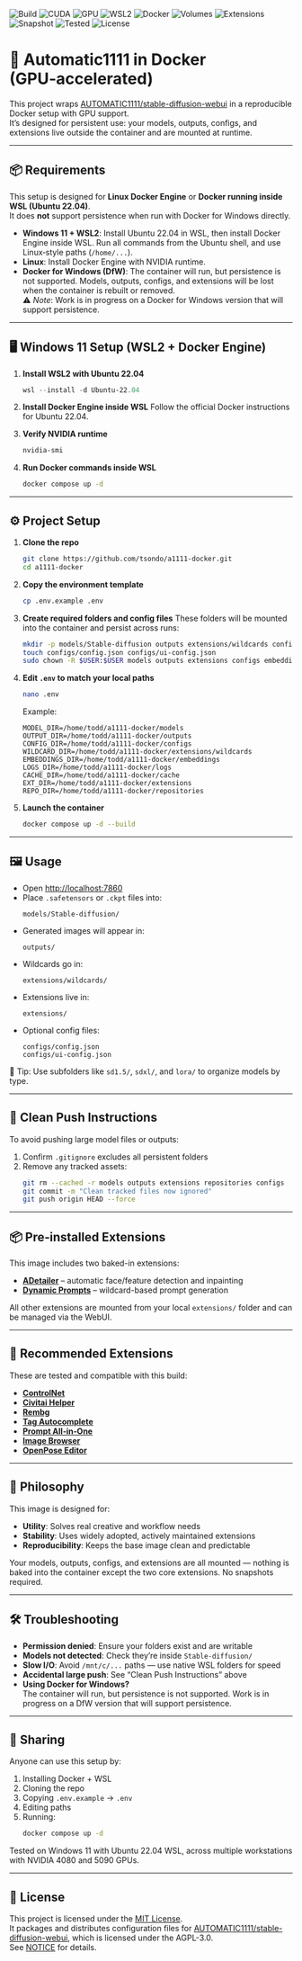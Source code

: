 ![Build](https://img.shields.io/badge/build-passing-brightgreen)
![CUDA](https://img.shields.io/badge/CUDA-12.8-blue)
![GPU](https://img.shields.io/badge/GPU-NVIDIA%20enabled-yellowgreen)
![WSL2](https://img.shields.io/badge/WSL2-supported-green)
![Docker](https://img.shields.io/badge/docker-ready-blue)
![Volumes](https://img.shields.io/badge/volumes-modular%20%26%20persistent-blueviolet)
![Extensions](https://img.shields.io/badge/extensions-webUI%20managed-orange)
![Snapshot](https://img.shields.io/badge/snapshots-not%20required-lightgrey)
![Tested](https://img.shields.io/badge/tested-4080%20%7C%205090-green)
![License](https://img.shields.io/github/license/tsondo/a1111-docker)

# 🚀 Automatic1111 in Docker (GPU‑accelerated)

This project wraps [AUTOMATIC1111/stable-diffusion-webui](https://github.com/AUTOMATIC1111/stable-diffusion-webui) in a reproducible Docker setup with GPU support.  
It’s designed for persistent use: your models, outputs, configs, and extensions live outside the container and are mounted at runtime.

---

## 📦 Requirements

This setup is designed for **Linux Docker Engine** or **Docker running inside WSL (Ubuntu 22.04)**.  
It does **not** support persistence when run with Docker for Windows directly.

- **Windows 11 + WSL2**: Install Ubuntu 22.04 in WSL, then install Docker Engine inside WSL. Run all commands from the Ubuntu shell, and use Linux‑style paths (`/home/...`).  
- **Linux**: Install Docker Engine with NVIDIA runtime.  
- **Docker for Windows (DfW)**: The container will run, but persistence is not supported. Models, outputs, configs, and extensions will be lost when the container is rebuilt or removed.  
  ⚠️ *Note*: Work is in progress on a Docker for Windows version that will support persistence.

---

## 🖥️ Windows 11 Setup (WSL2 + Docker Engine)

1. **Install WSL2 with Ubuntu 22.04**
   ```powershell
   wsl --install -d Ubuntu-22.04
   ```

2. **Install Docker Engine inside WSL**
   Follow the official Docker instructions for Ubuntu 22.04.

3. **Verify NVIDIA runtime**
   ```bash
   nvidia-smi
   ```

4. **Run Docker commands inside WSL**
   ```bash
   docker compose up -d
   ```

---

## ⚙️ Project Setup

1. **Clone the repo**
   ```bash
   git clone https://github.com/tsondo/a1111-docker.git
   cd a1111-docker
   ```

2. **Copy the environment template**
   ```bash
   cp .env.example .env
   ```

3. **Create required folders and config files**
   These folders will be mounted into the container and persist across runs:
   ```bash
   mkdir -p models/Stable-diffusion outputs extensions/wildcards configs embeddings logs cache repositories
   touch configs/config.json configs/ui-config.json
   sudo chown -R $USER:$USER models outputs extensions configs embeddings logs cache repositories
   ```

4. **Edit `.env` to match your local paths**
   ```bash
   nano .env
   ```
   Example:
   ```env
   MODEL_DIR=/home/todd/a1111-docker/models
   OUTPUT_DIR=/home/todd/a1111-docker/outputs
   CONFIG_DIR=/home/todd/a1111-docker/configs
   WILDCARD_DIR=/home/todd/a1111-docker/extensions/wildcards
   EMBEDDINGS_DIR=/home/todd/a1111-docker/embeddings
   LOGS_DIR=/home/todd/a1111-docker/logs
   CACHE_DIR=/home/todd/a1111-docker/cache
   EXT_DIR=/home/todd/a1111-docker/extensions
   REPO_DIR=/home/todd/a1111-docker/repositories
   ```

5. **Launch the container**
   ```bash
   docker compose up -d --build
   ```

---

## 🖼️ Usage

- Open [http://localhost:7860](http://localhost:7860)  
- Place `.safetensors` or `.ckpt` files into:
  ```
  models/Stable-diffusion/
  ```
- Generated images will appear in:
  ```
  outputs/
  ```
- Wildcards go in:
  ```
  extensions/wildcards/
  ```
- Extensions live in:
  ```
  extensions/
  ```
- Optional config files:
  ```
  configs/config.json
  configs/ui-config.json
  ```

🧠 Tip: Use subfolders like `sd1.5/`, `sdxl/`, and `lora/` to organize models by type.

---

## 🧹 Clean Push Instructions

To avoid pushing large model files or outputs:

1. Confirm `.gitignore` excludes all persistent folders  
2. Remove any tracked assets:
   ```bash
   git rm --cached -r models outputs extensions repositories configs
   git commit -m "Clean tracked files now ignored"
   git push origin HEAD --force
   ```

---

## 📦 Pre‑installed Extensions

This image includes two baked-in extensions:

- **[ADetailer](https://github.com/Bing-su/adetailer)** – automatic face/feature detection and inpainting  
- **[Dynamic Prompts](https://github.com/adieyal/sd-dynamic-prompts)** – wildcard-based prompt generation

All other extensions are mounted from your local `extensions/` folder and can be managed via the WebUI.

---

## 🧪 Recommended Extensions

These are tested and compatible with this build:

- **[ControlNet](https://github.com/Mikubill/sd-webui-controlnet)**
- **[Civitai Helper](https://github.com/butaixianran/Stable-Diffusion-Webui-Civitai-Helper)**
- **[Rembg](https://github.com/AUTOMATIC1111/stable-diffusion-webui-rembg)**
- **[Tag Autocomplete](https://github.com/DominikDoom/a1111-sd-webui-tagcomplete)**
- **[Prompt All‑in‑One](https://github.com/Physton/sd-webui-prompt-all-in-one)**
- **[Image Browser](https://github.com/yfszzx/stable-diffusion-webui-images-browser)**
- **[OpenPose Editor](https://github.com/fkunn1326/openpose-editor)**

---

## 🎯 Philosophy

This image is designed for:

- **Utility**: Solves real creative and workflow needs  
- **Stability**: Uses widely adopted, actively maintained extensions  
- **Reproducibility**: Keeps the base image clean and predictable

Your models, outputs, configs, and extensions are all mounted — nothing is baked into the container except the two core extensions. No snapshots required.

---

## 🛠️ Troubleshooting

- **Permission denied**: Ensure your folders exist and are writable  
- **Models not detected**: Check they’re inside `Stable-diffusion/`  
- **Slow I/O**: Avoid `/mnt/c/...` paths — use native WSL folders for speed  
- **Accidental large push**: See “Clean Push Instructions” above  
- **Using Docker for Windows?**  
  The container will run, but persistence is not supported. Work is in progress on a DfW version that will support persistence.

---

## 👥 Sharing

Anyone can use this setup by:

1. Installing Docker + WSL  
2. Cloning the repo  
3. Copying `.env.example` → `.env`  
4. Editing paths  
5. Running:
   ```bash
   docker compose up -d
   ```

Tested on Windows 11 with Ubuntu 22.04 WSL, across multiple workstations with NVIDIA 4080 and 5090 GPUs.

---

## 📄 License

This project is licensed under the [MIT License](LICENSE).  
It packages and distributes configuration files for [AUTOMATIC1111/stable-diffusion-webui](https://github.com/AUTOMATIC1111/stable-diffusion-webui), which is licensed under the AGPL-3.0.  
See [NOTICE](NOTICE) for details.
